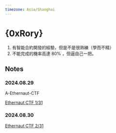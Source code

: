 ```yaml
---
timezone: Asia/Shanghai
---
```



# {0xRory}

1. 有智能合約開發的經驗，但是不是很熟練（學而不精）
2. 不能完成的機率高達 80% ，但逼自己一把。

## Notes

<!-- Content_START -->

### 2024.08.29

A-Ethernaut-CTF

[Ethernaut CTF 1/31 ](./Writeup/0xRory/A-Ethernaut-CTF/1.md)

### 2024.08.30

[Ethernaut CTF 2/31 ](./Writeup/0xRory/A-Ethernaut-CTF/2.md)

<!-- Content_END -->
